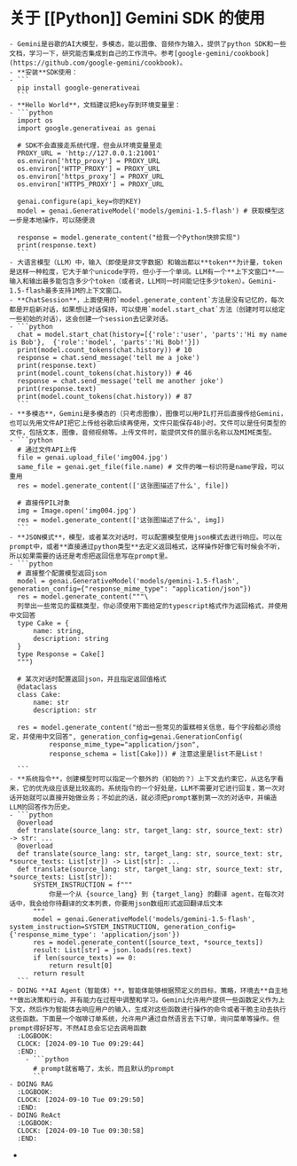 # 关于 [[Python]] Gemini SDK 的使用
	- Gemini是谷歌的AI大模型，多模态，能以图像、音频作为输入，提供了python SDK和一些文档，学习一下，研究能否集成到自己的工作流中。参考[google-gemini/cookbook](https://github.com/google-gemini/cookbook)。
	- **安装**SDK使用：
	- ```
	  pip install google-generativeai
	  ```
	- **Hello World**，文档建议把key存到环境变量里：
	- ```python
	  import os
	  import google.generativeai as genai
	  
	  # SDK不会直接走系统代理，但会从环境变量里走
	  PROXY_URL = 'http://127.0.0.1:21001'
	  os.environ['http_proxy'] = PROXY_URL 
	  os.environ['HTTP_PROXY'] = PROXY_URL
	  os.environ['https_proxy'] = PROXY_URL
	  os.environ['HTTPS_PROXY'] = PROXY_URL
	  
	  genai.configure(api_key=你的KEY)
	  model = genai.GenerativeModel('models/gemini-1.5-flash') # 获取模型这一步是本地操作，可以随便浪
	  
	  response = model.generate_content("给我一个Python快排实现")
	  print(response.text)
	  ```
	- 大语言模型（LLM）中，输入（即使是非文字数据）和输出都以**token**为计量，token是这样一种粒度，它大于单个unicode字符，但小于一个单词。LLM有一个**上下文窗口**——输入和输出最多能包含多少个token（或者说，LLM同一时间能记住多少token）。Gemini-1.5-flash最多支持1M的上下文窗口。
	- **ChatSession**，上面使用的`model.generate_content`方法是没有记忆的，每次都是开启新对话，如果想让对话保持，可以使用`model.start_chat`方法（创建时可以给定一些初始的对话），这会创建一个session去记录对话。
	- ```python
	  chat = model.start_chat(history=[{'role':'user', 'parts':'Hi my name is Bob'},  {'role':'model', 'parts':'Hi Bob!'}])
	  print(model.count_tokens(chat.history)) # 10 
	  response = chat.send_message('tell me a joke')
	  print(response.text)
	  print(model.count_tokens(chat.history)) # 46
	  response = chat.send_message('tell me another joke')
	  print(response.text)
	  print(model.count_tokens(chat.history)) # 87
	  ```
	- **多模态**，Gemini是多模态的（只考虑图像），图像可以用PIL打开后直接传给Gemini，也可以先用文件API把它上传给谷歌后续再使用，文件只能保存48小时。文件可以是任何类型的文件，包括文本，图像，音频视频等。上传文件时，能提供文件的展示名称以及MIME类型。
	- ```python
	  # 通过文件API上传
	  file = genai.upload_file('img004.jpg')
	  same_file = genai.get_file(file.name) # 文件的唯一标识符是name字段，可以重用
	  res = model.generate_content(['这张图描述了什么', file])
	  
	  # 直接传PIL对象
	  img = Image.open('img004.jpg')
	  res = model.generate_content(['这张图描述了什么', img])
	  ```
	- **JSON模式**，模型，或者某次对话时，可以配置模型使用json模式去进行响应。可以在prompt中，或者**直接通过python类型**去定义返回格式，这样操作好像它有时候会不听，所以如果需要的话还是考虑把返回信息写在prompt里。
	- ```python
	  # 直接整个配置模型返回json
	  model = genai.GenerativeModel('models/gemini-1.5-flash', generation_config={"response_mime_type": "application/json"})
	  res = model.generate_content("""\
	  列举出一些常见的蛋糕类型，你必须使用下面给定的typescript格式作为返回格式，并使用中文回答
	  type Cake = {
	      name: string,
	      description: string
	  }
	  type Response = Cake[]
	  """)
	  
	  # 某次对话时配置返回json，并且指定返回值格式
	  @dataclass
	  class Cake:
	      name: str
	      description: str
	  
	  res = model.generate_content("给出一些常见的蛋糕相关信息，每个字段都必须给定，并使用中文回答", generation_config=genai.GenerationConfig(
	          response_mime_type="application/json",
	          response_schema = list[Cake])) # 注意这里是list不是List！
	  
	  ```
	- **系统指令**，创建模型时可以指定一个额外的（初始的？）上下文去约束它，从这名字看来，它的优先级应该是比较高的。系统指令的一个好处是，LLM不需要对它进行回复，第一次对话开始就可以直接开始做业务；不如此的话，就必须把prompt塞到第一次的对话中，并编造LLM的回答作为历史。
	- ```python
	  @overload
	  def translate(source_lang: str, target_lang: str, source_text: str) -> str: ...
	  @overload
	  def translate(source_lang: str, target_lang: str, source_text: str, *source_texts: List[str]) -> List[str]: ...
	  def translate(source_lang: str, target_lang: str, source_text: str, *source_texts: List[str]):
	      SYSTEM_INSTRUCTION = f"""
	          你是一个从 {source_lang} 到 {target_lang} 的翻译 agent，在每次对话中，我会给你待翻译的文本列表，你要用json数组形式返回翻译后文本
	      """
	      model = genai.GenerativeModel('models/gemini-1.5-flash', system_instruction=SYSTEM_INSTRUCTION, generation_config={'response_mime_type': 'application/json'})
	      res = model.generate_content([source_text, *source_texts])
	      result: List[str] = json.loads(res.text)
	      if len(source_texts) == 0:
	          return result[0]
	      return result
	  ```
	- DOING **AI Agent（智能体）**，智能体能够根据预定义的目标，策略，环境去**自主地**做出决策和行动，并有能力在过程中调整和学习。Gemini允许用户提供一些函数定义作为上下文，然后作为智能体去响应用户的输入，生成对这些函数进行操作的命令或者干脆主动去执行这些函数。下面是一个咖啡订单系统，允许用户通过自然语言去下订单，询问菜单等操作。但prompt得好好写，不然AI总会忘记去调用函数
	  :LOGBOOK:
	  CLOCK: [2024-09-10 Tue 09:29:44]
	  :END:
		- ```python
		  # prompt就省略了，太长，而且默认的prompt
		  ```
	- DOING RAG
	  :LOGBOOK:
	  CLOCK: [2024-09-10 Tue 09:29:50]
	  :END:
	- DOING ReAct
	  :LOGBOOK:
	  CLOCK: [2024-09-10 Tue 09:30:58]
	  :END:
-